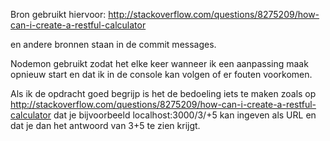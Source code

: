 Bron gebruikt hiervoor: http://stackoverflow.com/questions/8275209/how-can-i-create-a-restful-calculator

en andere bronnen staan in de commit messages.

Nodemon gebruikt zodat het elke keer wanneer ik een aanpassing maak opnieuw start en dat ik in de console kan volgen
of er fouten voorkomen.



Als ik de opdracht goed begrijp is het de bedoeling iets te maken zoals op http://stackoverflow.com/questions/8275209/how-can-i-create-a-restful-calculator
dat je bijvoorbeeld localhost:3000/3/+5 kan ingeven als URL en dat je dan het antwoord van 3+5 te zien krijgt.